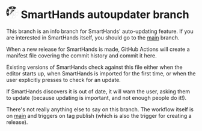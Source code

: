 # <img src=".github/assets/smarthands-profile-editor.svg" height="32"> SmartHands autoupdater branch

This branch is an info branch for SmartHands' auto-updating feature. If you are interested in SmartHands itself, you should go to the [main](https://github.com/Gorialis/vrchat-smarthands/tree/main) branch.

When a new release for SmartHands is made, GitHub Actions will create a manifest file covering the commit history and commit it here.

Existing versions of SmartHands check against this file either when the editor starts up, when SmartHands is imported for the first time, or when the user explicitly presses to check for an update.

If SmartHands discovers it is out of date, it will warn the user, asking them to update (because updating is important, and not enough people do it!).

There's not really anything else to say on this branch. The workflow itself is on [main](https://github.com/Gorialis/vrchat-smarthands/tree/main) and triggers on tag publish (which is also the trigger for creating a release).
